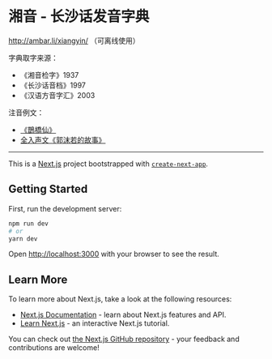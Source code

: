 # 湘音 - 长沙话发音字典

<http://ambar.li/xiangyin/> （可离线使用）

字典取字来源：

- 《湘音检字》1937
- 《长沙话音档》1997
- 《汉语方音字汇》2003

注音例文：

- [《鵲橋仙》](https://xiangyin.vercel.app/#keyword=%E3%80%8A%E9%B5%B2%E6%A9%8B%E4%BB%99%E3%80%8B%E7%A7%A6%E8%A7%80%0A%E7%BA%96%E9%9B%B2%E5%BC%84%E5%B7%A7%EF%BC%8C%E9%A3%9B%E6%98%9F%E5%82%B3%E6%81%A8%EF%BC%8C%E9%8A%80%E6%BC%A2%E8%BF%A2%E8%BF%A2%E6%9A%97%E5%BA%A6%E3%80%82%E9%87%91%E9%A2%A8%E7%8E%89%E9%9C%B2%E4%B8%80%E7%9B%B8%E9%80%A2%EF%BC%8C%E4%BE%BF%E5%8B%9D%E5%8D%BB%E4%BA%BA%E9%96%93%E7%84%A1%E6%95%B8%E3%80%82%0A%E6%9F%94%E6%83%85%E4%BC%BC%E6%B0%B4%EF%BC%8C%E4%BD%B3%E6%9C%9F%E5%A6%82%E5%A4%A2%EF%BC%8C%E5%BF%8D%E9%A1%A7%E9%B5%B2%E6%A9%8B%E6%AD%B8%E8%B7%AF%E3%80%82%E5%85%A9%E6%83%85%E8%8B%A5%E6%98%AF%E4%B9%85%E9%95%B7%E6%99%82%EF%BC%8C%E5%8F%88%E8%B1%88%E5%9C%A8%E6%9C%9D%E6%9C%9D%E6%9A%AE%E6%9A%AE%E3%80%82&source=%E6%B9%98%E9%9F%B3%E6%A3%80%E5%AD%97&shouldQueryVariants=true)
- [全入声文《郭沫若的故事》](https://xiangyin.vercel.app/#keyword=%E9%83%AD%E6%B2%AB%E8%8B%A5%E6%B2%A1%E5%87%BA%E6%81%AF%EF%BC%8C%E4%B8%8D%E7%A7%AF%E6%9E%81%E9%98%85%E8%AF%BB%E5%AD%A6%E4%B9%A0%E7%83%AD%E5%8A%9B%E5%AD%A6%E5%AD%A6%E6%9C%AF%E5%8A%9B%E4%BD%9C%EF%BC%8C%E8%AF%BB%E7%A1%95%E5%8D%B4%E4%B8%8D%E7%BB%AD%E8%AF%BB%E5%8D%9A%E3%80%82%0A%E6%B5%99%E5%8C%97%E8%B0%B7%E7%A9%B4%E8%B4%BC%E4%BD%9C%EF%BC%8C%E9%83%AD%E8%B8%AF%E8%BA%85%E4%B8%8D%E5%86%B3%EF%BC%8C%E5%87%BB%E6%95%8C%E4%B8%8D%E5%8A%9B%EF%BC%8C%E7%BD%9A%E7%A6%84%E5%A4%B1%E8%81%8C%EF%BC%8C%E5%AE%9E%E5%B1%9E%E5%B1%88%E8%BE%B1%E3%80%82%0A%E9%A3%9F%E9%BE%8C%E9%BE%8A%E7%9A%84%E5%9E%83%E5%9C%BE%E9%A3%9F%E7%89%A9%E5%8D%B4%E4%B8%8D%E9%A3%9F%E5%85%AD%E7%95%9C%E7%86%9F%E8%82%89%E5%8F%8A%E7%BB%BF%E8%89%B2%E9%BA%A6%E8%B0%B7%EF%BC%8C%E5%96%9D%E8%A1%80%E5%8F%8A%E8%9C%9C%E5%8D%B4%E4%B8%8D%E5%96%9D%E7%99%BD%E8%89%B2%E7%9A%84%E9%9B%AA%E7%A2%A7%E3%80%82%0A%E4%B8%8D%E6%9C%8D%E4%BD%9B%E6%B3%95%EF%BC%8C%E6%97%A5%E6%97%A5%E6%9C%88%E6%9C%88%E6%9E%81%E4%BD%9C%E5%AD%BD%EF%BC%8C%E6%8E%A0%E8%8E%B7%E9%B9%BF%E9%B8%AD%E9%B9%A4%E9%9B%80%EF%BC%8C%E7%9B%B4%E6%8E%A5%E6%8F%A1%E9%93%81%E6%88%9F%E6%9D%80%E6%88%AE%EF%BC%8C%E5%88%87%E8%B5%A4%E8%88%8C%EF%BC%8C%E5%87%BF%E7%99%BD%E9%AA%A8%EF%BC%8C%E6%8B%94%E9%BB%91%E5%8F%91%EF%BC%8C%E6%96%AB%E8%82%89%E6%9C%AB%EF%BC%8C%E7%A1%AE%E5%AE%9E%E6%AF%92%E8%BE%A3%E5%88%BB%E8%96%84%EF%BC%8C%E8%A7%A6%E5%8F%8A%E6%B3%95%E5%BE%8B%E3%80%82%0A%E5%AE%85%E6%A4%8D%E8%8B%9C%E8%93%BF%E4%B8%8D%E6%A4%8D%E8%8F%8A%EF%BC%8C%E5%AE%A2%E5%AE%A4%E8%A7%92%E8%90%BD%E6%B2%A1%E7%AB%B9%E6%B2%A1%E6%9C%A8%E4%BA%A6%E6%B2%A1%E7%9F%B3%E3%80%82%0A%E7%89%B9%E5%88%AB%E6%B8%B4%EF%BC%8C%E6%82%92%E9%83%81%E5%AF%82%E5%AF%9E%E5%BE%97%E5%93%AD%EF%BC%8C%E7%BA%B3%E7%A7%83%E5%8F%91%E5%A6%BE%E5%85%A5%E5%B1%8B%EF%BC%8C%E7%83%AD%E4%B8%8D%E6%B2%90%E6%B5%B4%EF%BC%8C%E7%86%84%E7%81%AD%E8%9C%A1%E7%83%9B%EF%BC%8C%E6%80%A5%E6%91%B8%E5%B8%AD%E4%BE%A7%E7%9A%84%E9%9B%AA%E7%99%BD%E7%8E%89%E8%B6%B3%E3%80%82%0A%E9%A3%9F%E8%89%B2%E8%9A%80%E5%8A%9B%EF%BC%8C%E5%BC%B1%E4%B8%8D%E6%95%8C%E7%96%BE%EF%BC%8C%E5%8D%B4%E4%B8%80%E7%9B%B4%E8%A7%89%E5%BE%97%E4%B8%8D%E5%80%BC%E5%BE%97%E5%90%83%E8%8D%AF%E3%80%82%0A%E4%B8%80%E5%A4%95%EF%BC%8C%E5%BF%BD%E5%8D%92%E3%80%82&source=%E6%B9%98%E9%9F%B3%E6%A3%80%E5%AD%97&shouldQueryVariants=true)

---

This is a [Next.js](https://nextjs.org/) project bootstrapped with [`create-next-app`](https://github.com/vercel/next.js/tree/canary/packages/create-next-app).

## Getting Started

First, run the development server:

```bash
npm run dev
# or
yarn dev
```

Open [http://localhost:3000](http://localhost:3000) with your browser to see the result.

## Learn More

To learn more about Next.js, take a look at the following resources:

- [Next.js Documentation](https://nextjs.org/docs) - learn about Next.js features and API.
- [Learn Next.js](https://nextjs.org/learn) - an interactive Next.js tutorial.

You can check out [the Next.js GitHub repository](https://github.com/vercel/next.js/) - your feedback and contributions are welcome!
